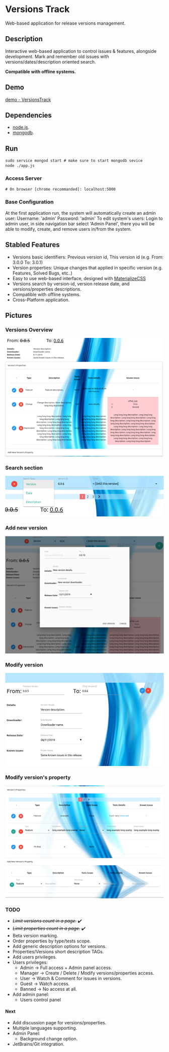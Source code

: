 <!--[![Github All Releases](https://img.shields.io/github/downloads/korelkashri/VersionsTrack/total.svg)]()-->

# Versions Track
Web-based application for release versions management.

## Description
Interactive web-based application to control issues & features, alongside development.
Mark and remember old issues with versions/dates/description oriented search.

**Compatible with offline systems.**

## Demo
[demo - VersionsTrack](https://versions-track.herokuapp.com/)

## Dependencies
* [node.js](https://nodejs.org/en/).
* [mongodb](https://www.mongodb.com/).

## Run
```
sudo service mongod start # make sure to start mongodb sevice
node ./app.js
```

### Access Server
```
# On browser [chrome recommanded]: localhost:5000
```

### Base Configuration
At the first application run, the system will automatically create an admin user:
Username: 'admin'
Password: 'admin'
To edit system's users: Login to admin user, in side navigation bar select 'Admin Panel', there you will be able to modify, create, and remove users in/from the system.

## Stabled Features
* Versions basic identifiers: Previous version id, This version id (e.g. From: 3.0.0 To: 3.0.1)
* Version properties: Unique changes that applied in specific version (e.g. Features, Solved Bugs, etc..)
* Easy to use web-based interface, designed with [MaterializeCSS](https://materializecss.com/)
* Versions search by version-id, version release date, and versions/properties descriptions.
* Compatible with offline systems.
* Cross-Platform application.

## Pictures
### Versions Overview
![Version Overview](./docs/images/VersionsTrack-11.png)

### Search section
![Search section](./docs/images/VersionsTrack-12-Search.png)

### Add new version
![Add new version](./docs/images/VersionsTrack-13-NewVersion.png)

### Modify version
![Modify version](./docs/images/VersionsTrack-14-ModifyVersion.png)

### Modify version's property
![Modify version's property](./docs/images/VersionsTrack-15-ModifyProperty.png)

### TODO
* *~~Limit versions count in a page.~~* :heavy_check_mark:
* *~~Limit properties count in a page.~~* :heavy_check_mark:
* Beta version marking.
* Order properties by type/tests scope.
* Add generic description options for versions.
* Properties/Versions short description TAGs.
* Add users privileges.
* Users privileges:
    * Admin    -> Full access + Admin panel access.
    * Manager  -> Create / Delete / Modify versions/properties access.
    * User     -> Watch & Comment for issues in versions.
    * Guest    -> Watch access.
    * Banned   -> No access at all.
* Add admin panel:
    * Users control panel
    
#### Next
* Add discussion page for versions/properties.
* Multiple languages supporting.
* Admin Panel:
    * Background change option.
* JetBrains/Git integration.